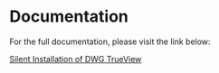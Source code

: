 # Documentation

For the full documentation, please visit the link below:

[Silent Installation of DWG TrueView](https://blog.wuibaille.fr/2023/08/silent-install-dwg-trueview/)
